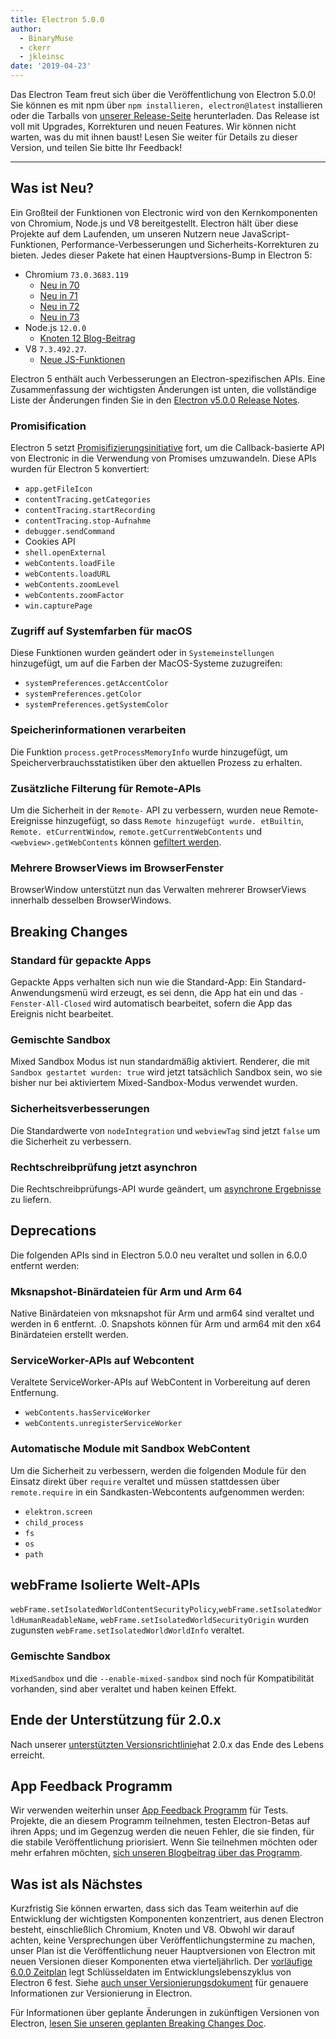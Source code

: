 ```yaml
---
title: Electron 5.0.0
author:
  - BinaryMuse
  - ckerr
  - jkleinsc
date: '2019-04-23'
---
```


Das Electron Team freut sich über die Veröffentlichung von Electron 5.0.0! Sie können es mit npm über `npm installieren, electron@latest` installieren oder die Tarballs von [unserer Release-Seite](https://github.com/electron/electron/releases/tag/v5.0.0) herunterladen. Das Release ist voll mit Upgrades, Korrekturen und neuen Features. Wir können nicht warten, was du mit ihnen baust! Lesen Sie weiter für Details zu dieser Version, und teilen Sie bitte Ihr Feedback!

---

## Was ist Neu?

Ein Großteil der Funktionen von Electronic wird von den Kernkomponenten von Chromium, Node.js und V8 bereitgestellt. Electron hält über diese Projekte auf dem Laufenden, um unseren Nutzern neue JavaScript-Funktionen, Performance-Verbesserungen und Sicherheits-Korrekturen zu bieten. Jedes dieser Pakete hat einen Hauptversions-Bump in Electron 5:

- Chromium `73.0.3683.119`
  - [Neu in 70](https://developers.google.com/web/updates/2018/10/nic70)
  - [Neu in 71](https://developers.google.com/web/updates/2018/12/nic71)
  - [Neu in 72](https://developers.google.com/web/updates/2019/01/nic72)
  - [Neu in 73](https://developers.google.com/web/updates/2019/03/nic73)
- Node.js `12.0.0`
  - [Knoten 12 Blog-Beitrag](https://nodejs.org/en/blog/release/v12.0.0/)
- V8 `7.3.492.27`.
  - [Neue JS-Funktionen](https://twitter.com/mathias/status/1120700101637353473)

Electron 5 enthält auch Verbesserungen an Electron-spezifischen APIs. Eine Zusammenfassung der wichtigsten Änderungen ist unten, die vollständige Liste der Änderungen finden Sie in den [Electron v5.0.0 Release Notes](https://github.com/electron/electron/releases/tag/v5.0.0).

### Promisification

Electron 5 setzt [Promisifizierungsinitiative](https://github.com/electron/electron/blob/5-0-x/docs/api/promisification.md) fort, um die Callback-basierte API von Electronic in die Verwendung von Promises umzuwandeln. Diese APIs wurden für Electron 5 konvertiert:
* `app.getFileIcon`
* `contentTracing.getCategories`
* `contentTracing.startRecording`
* `contentTracing.stop-Aufnahme`
* `debugger.sendCommand`
* Cookies API
* `shell.openExternal`
* `webContents.loadFile`
* `webContents.loadURL`
* `webContents.zoomLevel`
* `webContents.zoomFactor`
* `win.capturePage`

### Zugriff auf Systemfarben für macOS

Diese Funktionen wurden geändert oder in `Systemeinstellungen` hinzugefügt, um auf die Farben der MacOS-Systeme zuzugreifen:
* `systemPreferences.getAccentColor`
* `systemPreferences.getColor`
* `systemPreferences.getSystemColor`

### Speicherinformationen verarbeiten

Die Funktion `process.getProcessMemoryInfo` wurde hinzugefügt, um Speicherverbrauchsstatistiken über den aktuellen Prozess zu erhalten.

### Zusätzliche Filterung für Remote-APIs

Um die Sicherheit in der `Remote-` API zu verbessern, wurden neue Remote-Ereignisse hinzugefügt, so dass `Remote hinzugefügt wurde. etBuiltin`, `Remote. etCurrentWindow`, `remote.getCurrentWebContents` und `<webview>.getWebContents` können [gefiltert werden](https://github.com/electron/electron/blob/master/docs/tutorial/security.md#13-disable-or-limit-creation-of-new-windows).

### Mehrere BrowserViews im BrowserFenster

BrowserWindow unterstützt nun das Verwalten mehrerer BrowserViews innerhalb desselben BrowserWindows.

## Breaking Changes

### Standard für gepackte Apps

Gepackte Apps verhalten sich nun wie die Standard-App: Ein Standard-Anwendungsmenü wird erzeugt, es sei denn, die App hat ein und das `-Fenster-All-Closed` wird automatisch bearbeitet, sofern die App das Ereignis nicht bearbeitet.

### Gemischte Sandbox

Mixed Sandbox Modus ist nun standardmäßig aktiviert. Renderer, die mit `Sandbox gestartet wurden: true` wird jetzt tatsächlich Sandbox sein, wo sie bisher nur bei aktiviertem Mixed-Sandbox-Modus verwendet wurden.

### Sicherheitsverbesserungen
Die Standardwerte von `nodeIntegration` und `webviewTag` sind jetzt `false` um die Sicherheit zu verbessern.

### Rechtschreibprüfung jetzt asynchron

Die Rechtschreibprüfungs-API wurde geändert, um [asynchrone Ergebnisse](https://github.com/electron/electron/blob/5-0-x/docs/api/web-frame.md#webframesetspellcheckproviderlanguage-provider) zu liefern.

## Deprecations

Die folgenden APIs sind in Electron 5.0.0 neu veraltet und sollen in 6.0.0 entfernt werden:

### Mksnapshot-Binärdateien für Arm und Arm 64
Native Binärdateien von mksnapshot für Arm und arm64 sind veraltet und werden in 6 entfernt. .0. Snapshots können für Arm und arm64 mit den x64 Binärdateien erstellt werden.

### ServiceWorker-APIs auf Webcontent
Veraltete ServiceWorker-APIs auf WebContent in Vorbereitung auf deren Entfernung.
* `webContents.hasServiceWorker`
* `webContents.unregisterServiceWorker`

### Automatische Module mit Sandbox WebContent
Um die Sicherheit zu verbessern, werden die folgenden Module für den Einsatz direkt über `require` veraltet und müssen stattdessen über `remote.require` in ein Sandkasten-Webcontents aufgenommen werden:
* `elektron.screen`
* `child_process`
* `fs`
* `os`
* `path`

## webFrame Isolierte Welt-APIs
`webFrame.setIsolatedWorldContentSecurityPolicy`,`webFrame.setIsolatedWorldHumanReadableName`, `webFrame.setIsolatedWorldSecurityOrigin` wurden zugunsten `webFrame.setIsolatedWorldWorldInfo` veraltet.

### Gemischte Sandbox
`MixedSandbox` und die `--enable-mixed-sandbox` sind noch für Kompatibilität vorhanden, sind aber veraltet und haben keinen Effekt.

## Ende der Unterstützung für 2.0.x

Nach unserer [unterstützten Versionsrichtlinie](https://electronjs.org/docs/tutorial/support#supported-versions)hat 2.0.x das Ende des Lebens erreicht.

## App Feedback Programm

Wir verwenden weiterhin unser [App Feedback Programm](https://electronjs.org/blog/app-feedback-program) für Tests. Projekte, die an diesem Programm teilnehmen, testen Electron-Betas auf ihren Apps; und im Gegenzug werden die neuen Fehler, die sie finden, für die stabile Veröffentlichung priorisiert. Wenn Sie teilnehmen möchten oder mehr erfahren möchten, [sich unseren Blogbeitrag über das Programm](https://electronjs.org/blog/app-feedback-program).

## Was ist als Nächstes

Kurzfristig Sie können erwarten, dass sich das Team weiterhin auf die Entwicklung der wichtigsten Komponenten konzentriert, aus denen Electron besteht, einschließlich Chromium, Knoten und V8. Obwohl wir darauf achten, keine Versprechungen über Veröffentlichungstermine zu machen, unser Plan ist die Veröffentlichung neuer Hauptversionen von Electron mit neuen Versionen dieser Komponenten etwa vierteljährlich. Der [vorläufige 6.0.0 Zeitplan](https://electronjs.org/docs/tutorial/electron-timelines#600-release-schedule) legt Schlüsseldaten im Entwicklungslebenszyklus von Electron 6 fest. Siehe [auch unser Versionierungsdokument](https://electronjs.org/docs/tutorial/electron-versioning) für genauere Informationen zur Versionierung in Electron.

Für Informationen über geplante Änderungen in zukünftigen Versionen von Electron, [lesen Sie unseren geplanten Breaking Changes Doc](https://github.com/electron/electron/blob/master/docs/api/breaking-changes.md).
